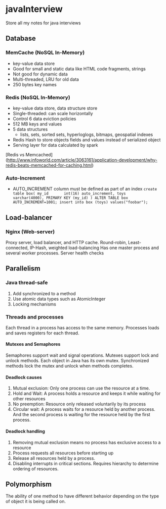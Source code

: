 # javaInterview
Store all my notes for java interviews

## Database

### MemCache (NoSQL In-Memory)
 * key-value data store
 * Good for small and static data like HTML code fragments, strings
 * Not good for dynamic data
 * Multi-threaded, LRU for old data
 * 250 bytes key names

### Redis (NoSQL In-Memory)
 * key-value data store, data structure store
 * Single-threaded: can scale horizontally
 * Control 6 data eviction policies
 * 512 MB keys and values
 * 5 data structures
   * lists, sets, sorted sets, hyperloglogs, bitmaps, geospatial indexes
 * Redis Hash to store objects fields and values instead of serialized object
 * Serving layer for data calculated by spark

[Redis vs Memcached] (http://www.infoworld.com/article/3063161/application-development/why-redis-beats-memcached-for-caching.html)

### Auto-Increment
 * AUTO_INCREMENT column must be defined as part of an index
 `
 create table box(
    my_id       int(16) auto_increment,
    toys        varchar(4000),
    PRIMARY KEY (my_id)
  )
  ALTER TABLE box AUTO_INCREMENT=1001;
  insert into box (toys) values("foobar");
  `

## Load-balancer

### Nginx (Web-server)
Proxy server, load balancer, and HTTP cache.
Round-robin, Least-connected, IP-Hash, weighted load-balancing
Has one master process and several worker processes.
Server health checks

## Parallelism

### Java thread-safe
1. Add synchronized to a method
2. Use atomic data types such as AtomicInteger
3. Locking mechanisms

### Threads and processes
Each thread in a process has access to the same memory.
Processes loads and saves registers for each thread.

#### Mutexes and Semaphores
Semaphores support wait and signal operations.
Mutexes support lock and unlock methods.
Each object in Java has its own mutex. Synchronized methods lock the mutex and unlock when methods completes.

#### Deadlock causes
1. Mutual exclusion: Only one process can use the resource at a time.
2. Hold and Wait: A process holds a resource and keeps it while waiting for other resources
3. No preemption: Resource only released voluntarily by its process
4. Circular wait: A process waits for a resource held by another process. And the second process is waiting for the resource held by the first process.

#### Deadlock handling
1. Removing mutual exclusion means no process has exclusive access to a resource
2. Process requests all resources before starting up
3. Release all resources held by a process.
4. Disabling interrupts in critical sections. Requires hierarchy to determine ordering of resources.

## Polymorphism
The ability of one method to have different behavior depending on the type of object it is being called on.
